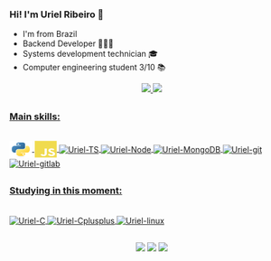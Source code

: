 

### Hi! I'm Uriel Ribeiro 🫡

- I'm from Brazil
- Backend Developer 👨🏽‍💻
- Systems development technician 🎓
- Computer engineering student 3/10 📚
  
  
<div align="center">
  <a href="https://github.com/UrielhRibeiro">
  <img height="180em" src="https://github-readme-stats.vercel.app/api?username=UrielRibeiro&show_icons=true&theme=cobalt&include_all_commits=true&count_private=true"/>
  <img height="180em" src="https://github-readme-stats.vercel.app/api/top-langs/?username=UrielRibeiro&layout=compact&langs_count=7&theme=cobalt"/>
</div>
    
##

### Main skills:
 
<div style="display: inline_block"><br> 
  <img align="center" alt="Uriel-Python" height="30" width="40" src="https://raw.githubusercontent.com/devicons/devicon/master/icons/python/python-original.svg">
  <img align="center" alt="Uriel-Js" height="30" width="40" src="https://raw.githubusercontent.com/devicons/devicon/master/icons/javascript/javascript-plain.svg">
  <img align="center" alt="Uriel-TS" height="30" width="40" src="https://cdn.jsdelivr.net/gh/devicons/devicon/icons/typescript/typescript-original.svg" />
  <img align="center" alt="Uriel-Node" height="30" width="40" src="https://cdn.jsdelivr.net/gh/devicons/devicon/icons/nodejs/nodejs-original.svg" />
  <img align="center" alt="Uriel-MongoDB" height="30" width="40"  src="https://cdn.jsdelivr.net/gh/devicons/devicon/icons/mongodb/mongodb-plain-wordmark.svg" />
  <img  align="center" alt="Uriel-git" height="30" width="40" src="https://cdn.jsdelivr.net/gh/devicons/devicon/icons/git/git-original.svg" />  
  <img align="center" alt="Uriel-gitlab" height="30" width="40" src="https://cdn.jsdelivr.net/gh/devicons/devicon/icons/gitlab/gitlab-original.svg" />              
</div>

  ##
  
  ### Studying in this moment:

 <div style="display: inline_block"><br>
  <img align="center" alt="Uriel-C" height="30" width="40" src="https://cdn.jsdelivr.net/gh/devicons/devicon/icons/c/c-original.svg" />
  <img align="center" alt="Uriel-Cplusplus" height="30" width="40" src="https://cdn.jsdelivr.net/gh/devicons/devicon/icons/cplusplus/cplusplus-original.svg" />
  <img align="center" alt="Uriel-linux" height="30" width="40" src="https://cdn.jsdelivr.net/gh/devicons/devicon/icons/linux/linux-original.svg" />          
</div>

##

<div align="center"> 
<a href="https://www.instagram.com/urielhenrique__/?next=%2F" target="_blank"><img src="https://img.shields.io/badge/-Instagram-%23E4405F?style=for-the-badge&logo=instagram&logoColor=white" target="_blank"></a>
<a href = "mailto:uriel.h.ribeiro@gmail.com"> <img src="https://img.shields.io/badge/-Gmail-%23333?style=for-the-badge&logo=gmail&logoColor=white" target="_blank"></a>
<a href="https://www.linkedin.com/in/uriel-ribeiro-6965a4241/" target="_blank"><img src="https://img.shields.io/badge/-LinkedIn-%230077B5?style=for-the-badge&logo=linkedin&logoColor=white" target="_blank"></a> 
</div>


